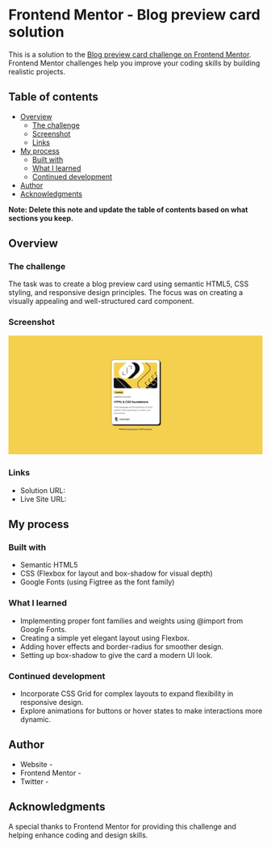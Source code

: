 # Frontend Mentor - Blog preview card solution

This is a solution to the [Blog preview card challenge on Frontend Mentor](https://www.frontendmentor.io/challenges/blog-preview-card-ckPaj01IcS). Frontend Mentor challenges help you improve your coding skills by building realistic projects.

## Table of contents

- [Overview](#overview)
  - [The challenge](#the-challenge)
  - [Screenshot](#screenshot)
  - [Links](#links)
- [My process](#my-process)
  - [Built with](#built-with)
  - [What I learned](#what-i-learned)
  - [Continued development](#continued-development)
- [Author](#author)
- [Acknowledgments](#acknowledgments)

**Note: Delete this note and update the table of contents based on what sections you keep.**

## Overview

### The challenge

The task was to create a blog preview card using semantic HTML5, CSS styling, and responsive design principles. The focus was on creating a visually appealing and well-structured card component.

### Screenshot

![](design/screenshot.png)

### Links

- Solution URL: [](https://github.com/itunumide/blog-preview-card)
- Live Site URL: [](https://blog-preview-card-orcin-nine.vercel.app)

## My process

### Built with

- Semantic HTML5
- CSS (Flexbox for layout and box-shadow for visual depth)
- Google Fonts (using Figtree as the font family)

### What I learned

- Implementing proper font families and weights using @import from Google Fonts.
- Creating a simple yet elegant layout using Flexbox.
- Adding hover effects and border-radius for smoother design.
- Setting up box-shadow to give the card a modern UI look.

### Continued development

- Incorporate CSS Grid for complex layouts to expand flexibility in responsive design.
- Explore animations for buttons or hover states to make interactions more dynamic.

## Author

- Website - [](https://itunu-i-raji.vercel.app)
- Frontend Mentor - [](https://www.frontendmentor.io/profile/itunumide)
- Twitter - [](https://www.twitter.com/ITUNUMIDE3)

## Acknowledgments

A special thanks to Frontend Mentor for providing this challenge and helping enhance coding and design skills.

